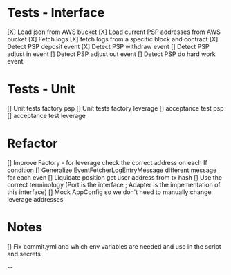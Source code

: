 # Tests - Interface

[X] Load json from AWS bucket
[X] Load current PSP addresses from AWS bucket
[X] Fetch logs
[X] fetch logs from a specific block and contract
[X] Detect PSP deposit event
[X] Detect PSP withdraw event
[] Detect PSP adjust in event
[] Detect PSP adjust out event
[] Detect PSP do hard work event

# Tests - Unit

[] Unit tests factory psp
[] Unit tests factory leverage
[] acceptance test psp
[] acceptance test leverage

# Refactor

[] Improve Factory - for leverage check the correct address on each If condition
[] Generalize EventFetcherLogEntryMessage different message for each even
[] Liquidate position get user address from tx hash
[] Use the correct terminology (Port is the interface ; Adapter is the impementation of this interface)
[] Mock AppConfig so we don't need to manually change leverage addresses

# Notes

[] Fix commit.yml and which env variables are needed and use in the script and secrets


--
